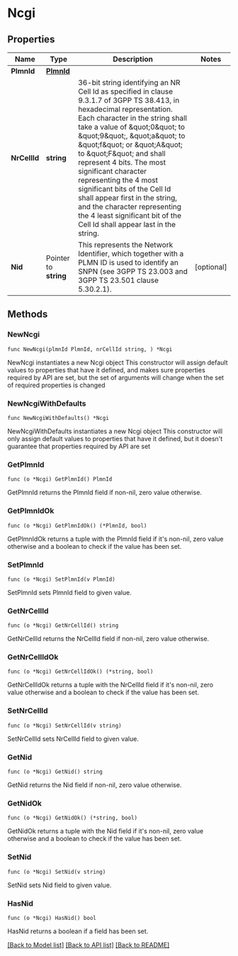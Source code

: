 # Ncgi

## Properties

Name | Type | Description | Notes
------------ | ------------- | ------------- | -------------
**PlmnId** | [**PlmnId**](PlmnId.md) |  | 
**NrCellId** | **string** | 36-bit string identifying an NR Cell Id as specified in clause 9.3.1.7 of 3GPP TS 38.413,  in hexadecimal representation. Each character in the string shall take a value of \&quot;0\&quot; to \&quot;9\&quot;,  \&quot;a\&quot; to \&quot;f\&quot; or \&quot;A\&quot; to \&quot;F\&quot; and shall represent 4 bits. The most significant character  representing the 4 most significant bits of the Cell Id shall appear first in the string, and  the character representing the 4 least significant bit of the Cell Id shall appear last in the  string.   | 
**Nid** | Pointer to **string** | This represents the Network Identifier, which together with a PLMN ID is used to identify an SNPN (see 3GPP TS 23.003 and 3GPP TS 23.501 clause 5.30.2.1). | [optional] 

## Methods

### NewNcgi

`func NewNcgi(plmnId PlmnId, nrCellId string, ) *Ncgi`

NewNcgi instantiates a new Ncgi object
This constructor will assign default values to properties that have it defined,
and makes sure properties required by API are set, but the set of arguments
will change when the set of required properties is changed

### NewNcgiWithDefaults

`func NewNcgiWithDefaults() *Ncgi`

NewNcgiWithDefaults instantiates a new Ncgi object
This constructor will only assign default values to properties that have it defined,
but it doesn't guarantee that properties required by API are set

### GetPlmnId

`func (o *Ncgi) GetPlmnId() PlmnId`

GetPlmnId returns the PlmnId field if non-nil, zero value otherwise.

### GetPlmnIdOk

`func (o *Ncgi) GetPlmnIdOk() (*PlmnId, bool)`

GetPlmnIdOk returns a tuple with the PlmnId field if it's non-nil, zero value otherwise
and a boolean to check if the value has been set.

### SetPlmnId

`func (o *Ncgi) SetPlmnId(v PlmnId)`

SetPlmnId sets PlmnId field to given value.


### GetNrCellId

`func (o *Ncgi) GetNrCellId() string`

GetNrCellId returns the NrCellId field if non-nil, zero value otherwise.

### GetNrCellIdOk

`func (o *Ncgi) GetNrCellIdOk() (*string, bool)`

GetNrCellIdOk returns a tuple with the NrCellId field if it's non-nil, zero value otherwise
and a boolean to check if the value has been set.

### SetNrCellId

`func (o *Ncgi) SetNrCellId(v string)`

SetNrCellId sets NrCellId field to given value.


### GetNid

`func (o *Ncgi) GetNid() string`

GetNid returns the Nid field if non-nil, zero value otherwise.

### GetNidOk

`func (o *Ncgi) GetNidOk() (*string, bool)`

GetNidOk returns a tuple with the Nid field if it's non-nil, zero value otherwise
and a boolean to check if the value has been set.

### SetNid

`func (o *Ncgi) SetNid(v string)`

SetNid sets Nid field to given value.

### HasNid

`func (o *Ncgi) HasNid() bool`

HasNid returns a boolean if a field has been set.


[[Back to Model list]](../README.md#documentation-for-models) [[Back to API list]](../README.md#documentation-for-api-endpoints) [[Back to README]](../README.md)


